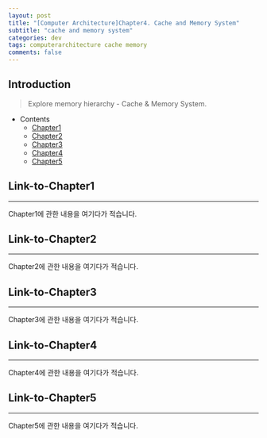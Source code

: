```yaml
---
layout: post
title: "[Computer Architecture]Chapter4. Cache and Memory System"
subtitle: "cache and memory system"
categories: dev
tags: computerarchitecture cache memory
comments: false
---
```


## Introduction
> Explore memory hierarchy - Cache & Memory System.

- Contents
	- [Chapter1](#link-to-chapter1)
	- [Chapter2](#link-to-chapter2)
	- [Chapter3](#link-to-chapter3)
	- [Chapter4](#link-to-chapter4)
	- [Chapter5](#link-to-chapter5)
  
## Link-to-Chapter1  
---
Chapter1에 관한 내용을 여기다가 적습니다.    

## Link-to-Chapter2  
---
Chapter2에 관한 내용을 여기다가 적습니다.  

## Link-to-Chapter3  
---
Chapter3에 관한 내용을 여기다가 적습니다.  

## Link-to-Chapter4  
---
Chapter4에 관한 내용을 여기다가 적습니다.  

## Link-to-Chapter5  
---
Chapter5에 관한 내용을 여기다가 적습니다.  